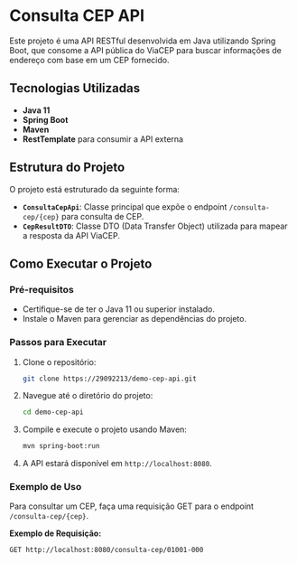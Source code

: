 # Consulta CEP API

Este projeto é uma API RESTful desenvolvida em Java utilizando Spring Boot, que consome a API pública do ViaCEP para buscar informações de endereço com base em um CEP fornecido.

## Tecnologias Utilizadas

- **Java 11**
- **Spring Boot**
- **Maven**
- **RestTemplate** para consumir a API externa

## Estrutura do Projeto

O projeto está estruturado da seguinte forma:

- **`ConsultaCepApi`**: Classe principal que expõe o endpoint `/consulta-cep/{cep}` para consulta de CEP.
- **`CepResultDTO`**: Classe DTO (Data Transfer Object) utilizada para mapear a resposta da API ViaCEP.

## Como Executar o Projeto

### Pré-requisitos

- Certifique-se de ter o Java 11 ou superior instalado.
- Instale o Maven para gerenciar as dependências do projeto.

### Passos para Executar

1. Clone o repositório:

    ```bash
    git clone https://29092213/demo-cep-api.git
    ```

2. Navegue até o diretório do projeto:

    ```bash
    cd demo-cep-api
    ```

3. Compile e execute o projeto usando Maven:

    ```bash
    mvn spring-boot:run
    ```

4. A API estará disponível em `http://localhost:8080`.

### Exemplo de Uso

Para consultar um CEP, faça uma requisição GET para o endpoint `/consulta-cep/{cep}`. 

**Exemplo de Requisição:**

```bash
GET http://localhost:8080/consulta-cep/01001-000
